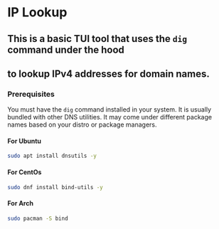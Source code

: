 # IP Lookup

## This is a basic TUI tool that uses the `dig` command under the hood

## to lookup IPv4 addresses for domain names.

### Prerequisites

You must have the `dig` command installed in your system.
It is usually bundled with other DNS utilities.
It may come under different package names based on your distro or package managers.

#### For Ubuntu

```bash
sudo apt install dnsutils -y
```

#### For CentOs

```bash
sudo dnf install bind-utils -y
```

#### For Arch

```bash
sudo pacman -S bind
```
